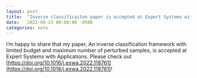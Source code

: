 ```yaml
---
layout: post
title:  "Inverse classificaiton paper is accepted at Expert Systems with Applications"
date:   2022-09-21 00:00:00 -0500
categories: note
---
```


I’m happy to share that my paper, An inverse classification framework with limited budget and maximum number of perturbed samples, is accepted at Expert Systems with Applications. 
Please check out [https://doi.org/10.1016/j.eswa.2022.118761](https://doi.org/10.1016/j.eswa.2022.118761)!

